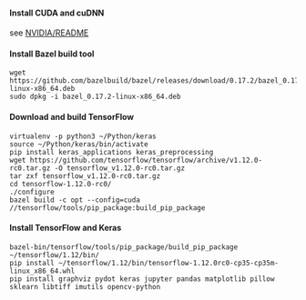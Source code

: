 #### Install CUDA and cuDNN
see [NVIDIA/README](../NVIDIA/README.md)

#### Install Bazel build tool
```
wget https://github.com/bazelbuild/bazel/releases/download/0.17.2/bazel_0.17.2-linux-x86_64.deb
sudo dpkg -i bazel_0.17.2-linux-x86_64.deb
```

#### Download and build TensorFlow
```
virtualenv -p python3 ~/Python/keras
source ~/Python/keras/bin/activate
pip install keras_applications keras_preprocessing
wget https://github.com/tensorflow/tensorflow/archive/v1.12.0-rc0.tar.gz -O tensorflow_v1.12.0-rc0.tar.gz
tar zxf tensorflow_v1.12.0-rc0.tar.gz
cd tensorflow-1.12.0-rc0/
./configure 
bazel build -c opt --config=cuda //tensorflow/tools/pip_package:build_pip_package
```

#### Install TensorFlow and Keras
```
bazel-bin/tensorflow/tools/pip_package/build_pip_package ~/tensorflow/1.12/bin/
pip install ~/tensorflow/1.12/bin/tensorflow-1.12.0rc0-cp35-cp35m-linux_x86_64.whl
pip install graphviz pydot keras jupyter pandas matplotlib pillow sklearn libtiff imutils opencv-python
```


